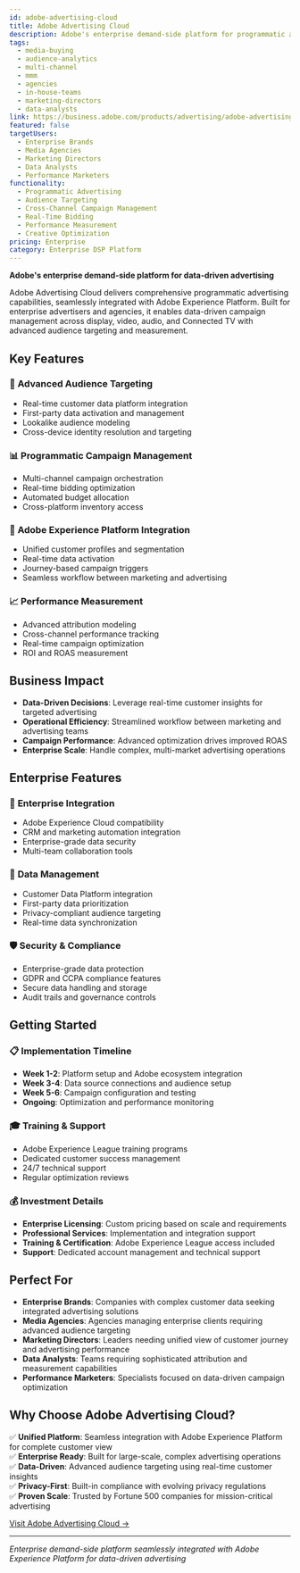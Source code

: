 ```yaml
---
id: adobe-advertising-cloud
title: Adobe Advertising Cloud
description: Adobe's enterprise demand-side platform for programmatic advertising, offering seamless integration with Adobe Experience Platform and advanced audience targeting.
tags:
  - media-buying
  - audience-analytics
  - multi-channel
  - mmm
  - agencies
  - in-house-teams
  - marketing-directors
  - data-analysts
link: https://business.adobe.com/products/advertising/adobe-advertising-cloud.html
featured: false
targetUsers:
  - Enterprise Brands
  - Media Agencies
  - Marketing Directors
  - Data Analysts
  - Performance Marketers
functionality:
  - Programmatic Advertising
  - Audience Targeting
  - Cross-Channel Campaign Management
  - Real-Time Bidding
  - Performance Measurement
  - Creative Optimization
pricing: Enterprise
category: Enterprise DSP Platform
---
```


**Adobe's enterprise demand-side platform for data-driven advertising**

Adobe Advertising Cloud delivers comprehensive programmatic advertising capabilities, seamlessly integrated with Adobe Experience Platform. Built for enterprise advertisers and agencies, it enables data-driven campaign management across display, video, audio, and Connected TV with advanced audience targeting and measurement.

## Key Features

### 🎯 **Advanced Audience Targeting**
- Real-time customer data platform integration
- First-party data activation and management
- Lookalike audience modeling
- Cross-device identity resolution and targeting

### 📊 **Programmatic Campaign Management**
- Multi-channel campaign orchestration
- Real-time bidding optimization
- Automated budget allocation
- Cross-platform inventory access

### 🚀 **Adobe Experience Platform Integration**
- Unified customer profiles and segmentation
- Real-time data activation
- Journey-based campaign triggers
- Seamless workflow between marketing and advertising

### 📈 **Performance Measurement**
- Advanced attribution modeling
- Cross-channel performance tracking
- Real-time campaign optimization
- ROI and ROAS measurement

## Business Impact

- **Data-Driven Decisions**: Leverage real-time customer insights for targeted advertising
- **Operational Efficiency**: Streamlined workflow between marketing and advertising teams
- **Campaign Performance**: Advanced optimization drives improved ROAS
- **Enterprise Scale**: Handle complex, multi-market advertising operations

## Enterprise Features

### 🏢 **Enterprise Integration**
- Adobe Experience Cloud compatibility
- CRM and marketing automation integration
- Enterprise-grade data security
- Multi-team collaboration tools

### 🔗 **Data Management**
- Customer Data Platform integration
- First-party data prioritization
- Privacy-compliant audience targeting
- Real-time data synchronization

### 🛡️ **Security & Compliance**
- Enterprise-grade data protection
- GDPR and CCPA compliance features
- Secure data handling and storage
- Audit trails and governance controls

## Getting Started

### 📋 **Implementation Timeline**
- **Week 1-2**: Platform setup and Adobe ecosystem integration
- **Week 3-4**: Data source connections and audience setup
- **Week 5-6**: Campaign configuration and testing
- **Ongoing**: Optimization and performance monitoring

### 🎓 **Training & Support**
- Adobe Experience League training programs
- Dedicated customer success management
- 24/7 technical support
- Regular optimization reviews

### 💰 **Investment Details**
- **Enterprise Licensing**: Custom pricing based on scale and requirements
- **Professional Services**: Implementation and integration support
- **Training & Certification**: Adobe Experience League access included
- **Support**: Dedicated account management and technical support

## Perfect For

- **Enterprise Brands**: Companies with complex customer data seeking integrated advertising solutions
- **Media Agencies**: Agencies managing enterprise clients requiring advanced audience targeting
- **Marketing Directors**: Leaders needing unified view of customer journey and advertising performance
- **Data Analysts**: Teams requiring sophisticated attribution and measurement capabilities
- **Performance Marketers**: Specialists focused on data-driven campaign optimization

## Why Choose Adobe Advertising Cloud?

✅ **Unified Platform**: Seamless integration with Adobe Experience Platform for complete customer view  
✅ **Enterprise Ready**: Built for large-scale, complex advertising operations  
✅ **Data-Driven**: Advanced audience targeting using real-time customer insights  
✅ **Privacy-First**: Built-in compliance with evolving privacy regulations  
✅ **Proven Scale**: Trusted by Fortune 500 companies for mission-critical advertising  

[Visit Adobe Advertising Cloud →](https://business.adobe.com/products/advertising/adobe-advertising-cloud.html)

---

*Enterprise demand-side platform seamlessly integrated with Adobe Experience Platform for data-driven advertising* 
